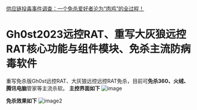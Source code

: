 [供应链投毒事件调查：一个免杀爱好者沦为“肉鸡”的全过程！](https://www.freebuf.com/articles/network/364647.html)


# Gh0st2023远控RAT、重写大灰狼远控RAT核心功能与组件模块、免杀主流防病毒软件
重写免杀版Gh0st远控RAT、大灰狼远控远控RAT免杀，目前可**免杀360、火绒、腾讯电脑**管家等主流杀软。
**主控界面如下**
![image](./img/im1.png)

**免杀效果如下**
![image2](./img/im2.png)

